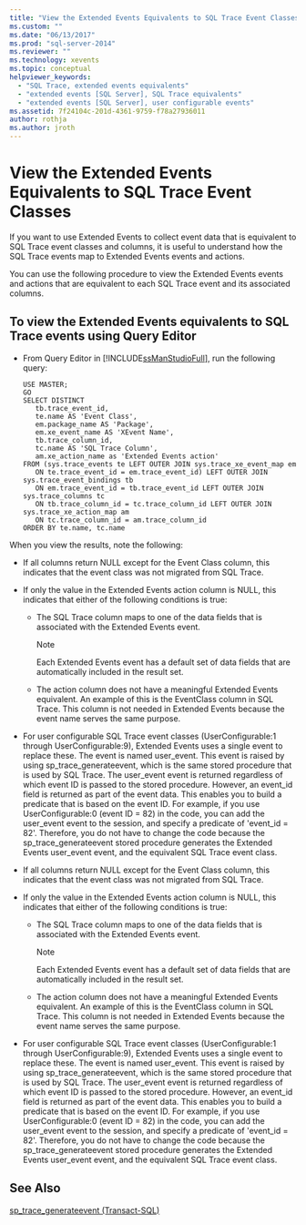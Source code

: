 ```yaml
---
title: "View the Extended Events Equivalents to SQL Trace Event Classes | Microsoft Docs"
ms.custom: ""
ms.date: "06/13/2017"
ms.prod: "sql-server-2014"
ms.reviewer: ""
ms.technology: xevents
ms.topic: conceptual
helpviewer_keywords: 
  - "SQL Trace, extended events equivalents"
  - "extended events [SQL Server], SQL Trace equivalents"
  - "extended events [SQL Server], user configurable events"
ms.assetid: 7f24104c-201d-4361-9759-f78a27936011
author: rothja
ms.author: jroth
---
```

# View the Extended Events Equivalents to SQL Trace Event Classes
  If you want to use Extended Events to collect event data that is equivalent to SQL Trace event classes and columns, it is useful to understand how the SQL Trace events map to Extended Events events and actions.  
  
 You can use the following procedure to view the Extended Events events and actions that are equivalent to each SQL Trace event and its associated columns.  
  
## To view the Extended Events equivalents to SQL Trace events using Query Editor  
  
-   From Query Editor in [!INCLUDE[ssManStudioFull](../../includes/ssmanstudiofull-md.md)], run the following query:  
  
    ```  
    USE MASTER;  
    GO  
    SELECT DISTINCT  
       tb.trace_event_id,  
       te.name AS 'Event Class',  
       em.package_name AS 'Package',  
       em.xe_event_name AS 'XEvent Name',  
       tb.trace_column_id,  
       tc.name AS 'SQL Trace Column',  
       am.xe_action_name as 'Extended Events action'  
    FROM (sys.trace_events te LEFT OUTER JOIN sys.trace_xe_event_map em  
       ON te.trace_event_id = em.trace_event_id) LEFT OUTER JOIN sys.trace_event_bindings tb  
       ON em.trace_event_id = tb.trace_event_id LEFT OUTER JOIN sys.trace_columns tc  
       ON tb.trace_column_id = tc.trace_column_id LEFT OUTER JOIN sys.trace_xe_action_map am  
       ON tc.trace_column_id = am.trace_column_id  
    ORDER BY te.name, tc.name  
    ```  
  
 When you view the results, note the following:  
  
-   If all columns return NULL except for the Event Class column, this indicates that the event class was not migrated from SQL Trace.  
  
-   If only the value in the Extended Events action column is NULL, this indicates that either of the following conditions is true:  
  
    -   The SQL Trace column maps to one of the data fields that is associated with the Extended Events event.  
  
        > [!NOTE]  
        >  Each Extended Events event has a default set of data fields that are automatically included in the result set.  
  
    -   The action column does not have a meaningful Extended Events equivalent. An example of this is the EventClass column in SQL Trace. This column is not needed in Extended Events because the event name serves the same purpose.  
  
-   For user configurable SQL Trace event classes (UserConfigurable:1 through UserConfigurable:9), Extended Events uses a single event to replace these. The event is named user_event. This event is raised by using sp_trace_generateevent, which is the same stored procedure that is used by SQL Trace. The user_event event is returned regardless of which event ID is passed to the stored procedure. However, an event_id field is returned as part of the event data. This enables you to build a predicate that is based on the event ID. For example, if you use UserConfigurable:0 (event ID = 82) in the code, you can add the user_event event to the session, and specify a predicate of 'event_id = 82'. Therefore, you do not have to change the code because the sp_trace_generateevent stored procedure generates the Extended Events user_event event, and the equivalent SQL Trace event class.  
  
-   If all columns return NULL except for the Event Class column, this indicates that the event class was not migrated from SQL Trace.  
  
-   If only the value in the Extended Events action column is NULL, this indicates that either of the following conditions is true:  
  
    -   The SQL Trace column maps to one of the data fields that is associated with the Extended Events event.  
  
        > [!NOTE]  
        >  Each Extended Events event has a default set of data fields that are automatically included in the result set.  
  
    -   The action column does not have a meaningful Extended Events equivalent. An example of this is the EventClass column in SQL Trace. This column is not needed in Extended Events because the event name serves the same purpose.  
  
-   For user configurable SQL Trace event classes (UserConfigurable:1 through UserConfigurable:9), Extended Events uses a single event to replace these. The event is named user_event. This event is raised by using sp_trace_generateevent, which is the same stored procedure that is used by SQL Trace. The user_event event is returned regardless of which event ID is passed to the stored procedure. However, an event_id field is returned as part of the event data. This enables you to build a predicate that is based on the event ID. For example, if you use UserConfigurable:0 (event ID = 82) in the code, you can add the user_event event to the session, and specify a predicate of 'event_id = 82'. Therefore, you do not have to change the code because the sp_trace_generateevent stored procedure generates the Extended Events user_event event, and the equivalent SQL Trace event class.  
  
## See Also  
 [sp_trace_generateevent &#40;Transact-SQL&#41;](/sql/relational-databases/system-stored-procedures/sp-trace-generateevent-transact-sql)  
  
  
